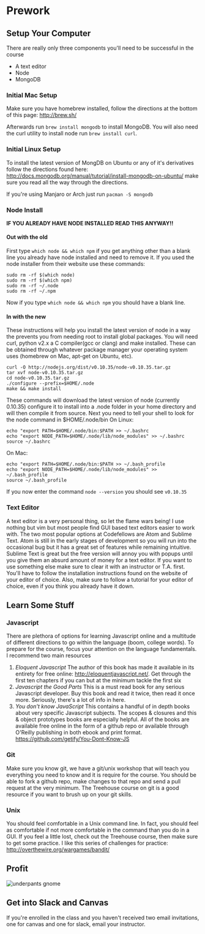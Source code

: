 # Prework
## Setup Your Computer
There are really only three components you'll need to be successful in the course
* A text editor
* Node
* MongoDB

### Initial Mac Setup
Make sure you have homebrew installed, follow the directions at the bottom of
this page: http://brew.sh/

Afterwards run `brew install mongodb` to install MongoDB. You will also need the
curl utility to install node run `brew install curl`.

### Initial Linux Setup
To install the latest version of MongDB on Ubuntu or any of it's derivatives follow
the directions found here: http://docs.mongodb.org/manual/tutorial/install-mongodb-on-ubuntu/
make sure you read all the way through the directions.

If you're using Manjaro or Arch just run `pacman -S mongodb`

### Node Install
**IF YOU ALREADY HAVE NODE INSTALLED READ THIS ANYWAY!!**
#### Out with the old
First type `which node && which npm` if you get anything other than a blank line you already have node installed and need to remove it. If you used the node installer from their website use these commands:
```
sudo rm -rf $(which node)
sudo rm -rf $(which npm)
sudo rm -rf ~/.node
sudo rm -rf ~/.npm
```
Now if you type `which node && which npm` you should have a blank line.

#### In with the new
These instructions will help you install the latest version of node in a way the prevents you from needing root to install
global packages. You will need curl, python v2.x a C compiler(gcc or clang) and make installed. These can be obtained through whatever package manager your operating system uses (homebrew on Mac, apt-get on Ubuntu, etc).
```
curl -O http://nodejs.org/dist/v0.10.35/node-v0.10.35.tar.gz
tar xvf node-v0.10.35.tar.gz
cd node-v0.10.35.tar.gz
./configure --prefix=$HOME/.node
make && make install
```
These commands will download the latest version of node (currently 0.10.35) configure it to install into a .node folder in your 
home directory and will then compile it from source. Next you need to tell your shell to look for the node command in $HOME/.node/bin
On Linux:
```
echo "export PATH=$HOME/.node/bin:$PATH >> ~/.bashrc
echo "export NODE_PATH=$HOME/.node/lib/node_modules" >> ~/.bashrc
source ~/.bashrc
```
On Mac:
```
echo "export PATH=$HOME/.node/bin:$PATH >> ~/.bash_profile
echo "export NODE_PATH=$HOME/.node/lib/node_modules" >> ~/.bash_profile
source ~/.bash_profile
```
If you now enter the command `node --version` you should see `v0.10.35`

### Text Editor
A text editor is a very personal thing, so let the flame wars being! 
I use nothing but vim but most people find GUI based text editors easier to work with. The two most popular options at Codefellows
are Atom and Sublime Text. Atom is still in the early stages of development so you will
run into the occasional bug but it has a great set of features while remaining intuitive.
Sublime Text is great but the free version will annoy you with popups until you give them
an absurd amount of money for a text editor. If you want to use something else make sure
to clear it with an instructor or T.A. first. You'll have to follow the installation instructions
found on the website of your editor of choice. Also, make sure to follow a tutorial for
your editor of choice, even if you think you already have it down.

## Learn Some Stuff 
### Javascript
There are plethora of options for learning Javascript online and a multitude of
different directions to go within the language (boom, college words). To prepare for the course, focus
your attention on the language fundamentals. I recommend two main resources
  1. *Eloquent Javascript*
The author of this book has made it available in its entirety for free online: http://eloquentjavascript.net/.
Get through the first ten chapters if you can but at the minimum tackle the first six
  2. *Javascript the Good Parts*
This is a must read book for any serious Javascript developer. Buy this book and read it twice,
then read it once more. Seriously, there's a lot of info in here.
  3. *You don't know JavaScript*
This contains a handful of in depth books about very specific Javascript subjects. The scopes & closures
and this & object prototypes books are especially helpful. All of the books are available free 
online in the form of a github repo or available through O'Reilly publishing in both ebook and
print format. https://github.com/getify/You-Dont-Know-JS

### Git
Make sure you know git, we have a git/unix workshop that will teach you everything
you need to know and it is require for the course. You should be able to fork a github
repo, make changes to that repo and send a pull request at the very minimum. The Treehouse
course on git is a good resource if you want to brush up on your git skills.

### Unix
You should feel comfortable in a Unix command line. In fact, you should feel as comfortable
if not more comfortable in the command than you do in a GUI. If you feel a little lost, check
out the Treehouse course, then make sure to get some practice. I like this series of challenges
for practice: http://overthewire.org/wargames/bandit/

## Profit
![underpants gnome](http://stoneapeyow.files.wordpress.com/2013/06/underpants-gnome.jpg?w=290)

## Get into Slack and Canvas
If you're enrolled in the class and you haven't received two email invitations, one for canvas and
one for slack, email your instructor.
